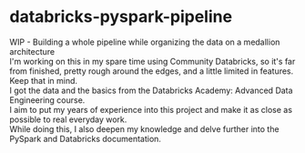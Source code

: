# databricks-pyspark-pipeline
WIP - Building a whole pipeline while organizing the data on a medallion architecture
<br>
I'm working on this in my spare time using Community Databricks, so it's far from finished, pretty rough around the edges, and a little limited in features. Keep that in mind.
<br>
I got the data and the basics from the Databricks Academy: Advanced Data Engineering course.
<br>
I aim to put my years of experience into this project and make it as close as possible to real everyday work.
<br>
While doing this, I also deepen my knowledge and delve further into the PySpark and Databricks documentation.
